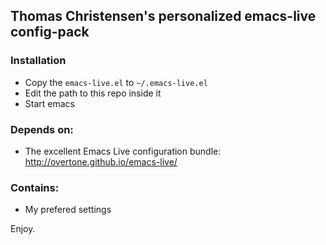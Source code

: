 ## Thomas Christensen's personalized emacs-live config-pack

### Installation
* Copy the `emacs-live.el` to  `~/.emacs-live.el`
* Edit the path to this repo inside it
* Start emacs

### Depends on:
* The excellent Emacs Live configuration bundle: http://overtone.github.io/emacs-live/

### Contains:
* My prefered settings

Enjoy.
